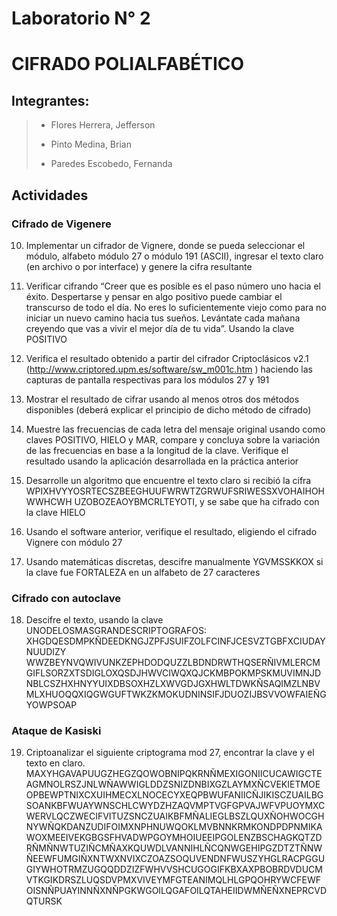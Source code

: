 # Laboratorio N° 2
# CIFRADO POLIALFABÉTICO
## Integrantes:
> * Flores Herrera, Jefferson
> 
> * Pinto Medina, Brian
> 
> * Paredes Escobedo, Fernanda
## Actividades

### Cifrado de Vigenere
10. Implementar un cifrador de Vignere, donde se pueda seleccionar el módulo, alfabeto módulo 27 o módulo 191 (ASCII), ingresar el texto claro (en archivo o por interface) y genere la cifra resultante

11. Verificar cifrando “Creer que es posible es el paso número uno hacia el éxito. Despertarse y pensar en algo positivo puede cambiar el transcurso de todo el día. No eres lo suficientemente viejo como para no iniciar un nuevo camino hacia tus sueños. Levántate cada mañana creyendo que vas a vivir el mejor día de tu vida”. Usando la clave POSITIVO

12. Verifica el resultado obtenido a partir del cifrador Criptoclásicos v2.1 (http://www.criptored.upm.es/software/sw_m001c.htm ) haciendo las capturas de pantalla respectivas para los módulos 27 y 191

13. Mostrar el resultado de cifrar usando al menos otros dos métodos disponibles (deberá explicar el principio de dicho método de cifrado)

14. Muestre las frecuencias de cada letra del mensaje original usando como claves POSITIVO, HIELO y MAR, compare y concluya sobre la variación de las frecuencias en base a la longitud de la clave. Verifique el resultado usando la aplicación desarrollada en la práctica anterior

15. Desarrolle un algoritmo que encuentre el texto claro si recibió la cifra WPIXHVYYOSRTECSZBEEGHUUFWRWTZGRWUFSRIWESSXVOHAIHOHWWHCWH UZOBOZEAOYBMCRLTEYOTI, y se sabe que ha cifrado con la clave HIELO

16. Usando el software anterior, verifique el resultado, eligiendo el cifrado Vignere con módulo 27

17. Usando matemáticas discretas, descifre manualmente YGVMSSKKOX si la clave fue FORTALEZA en un alfabeto de 27 caracteres

### Cifrado con autoclave

18. Descifre el texto, usando la clave UNODELOSMASGRANDESCRIPTOGRAFOS: XHGDQESDMPKÑDEEDKNGJZPFJSUIFZOLFCINFJCESVZTGBFXCIUDAYNUUDIZY WWZBEYNVQWIVUNKZEPHDODQUZZLBDNDRWTHQSERÑIVMLERCMGIFLSORZXTSDIGLOXQSDJHWVCIWQXQJCKMBPOKMPSKMUVIMNJDNBLCSZHXHNYYUIXDBSOXHZLXWVGDJGXHWLTDWKÑSAQIMZLNBVMLXHUOQQXIQGWGUFTWKZKMOKUDNINSIFJDUOZIJBSVVOWFAIEÑGYOWPSOAP

### Ataque de Kasiski

19. Criptoanalizar el siguiente criptograma mod 27, encontrar la clave y el texto en claro. MAXYHGAVAPUUGZHEGZQOWOBNIPQKRNÑMEXIGONIICUCAWIGCTEAGMNOLRSZJNLWÑAWWIGLDDZSNIZDNBIXGZLAYMXÑCVEKIETMOEOPBEWPTNIXCXUIHMECXLNOCECYXEQPBWUFANIICÑJIKISCZUAILBGSOANKBFWUAYWNSCHLCWYDZHZAQVMPTVGFGPVAJWFVPUOYMXCWERVLQCZWECIFVITUZSNCZUAIKBFMÑALIEGLBSZLQUXÑOHWOCGHNYWÑQKDANZUDIFOIMXNPHNUWQOKLMVBNNKRMKONDPDPNMIKAWOXMEEIVEKGBGSFHVADWPGOYMHOIUEEIPGOLENZBSCHAGKQTZDRÑMÑNWTUZIÑCMÑAXKQUWDLVANNIHLÑCQNWGEHIPGZDTZTÑNWÑEEWFUMGIÑXNTWXNVIXCZOAZSOQUVENDNFWUSZYHGLRACPGGUGIYWHOTRMZUGQQDDZIZFWHVVSHCUGOGIFKBXAXPBOBRDVDUCMVTKGIKDRSZLUQSDVPMXVIVEYMFGTEANIMQLHLGPQOHRYWCFEWFOISNÑPUAYINNÑXNÑPGKWGOILQGAFOILQTAHEIIDWMÑEÑXNEPRCVDQTURSK



